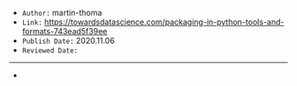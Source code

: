 

- `Author:` martin-thoma
- `Link:` <https://towardsdatascience.com/packaging-in-python-tools-and-formats-743ead5f39ee>
- `Publish Date:` 2020.11.06
- `Reviewed Date:` 

---

-

